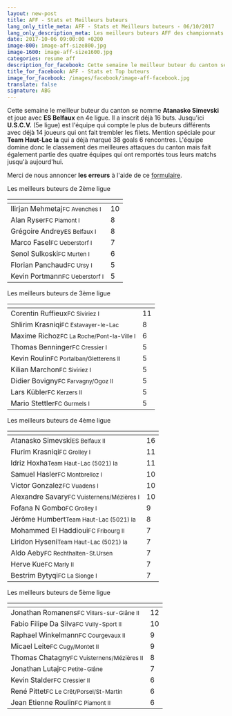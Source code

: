 ```yaml
---
layout: new-post
title: AFF - Stats et Meilleurs buteurs
lang_only_title_meta: AFF - Stats et Meilleurs buteurs - 06/10/2017
lang_only_description_meta: Les meilleurs buteurs AFF des championnats de football amateur de la 2e à la 5e ligue - 06/10/2017
date: 2017-10-06 09:00:00 +0200
image-800: image-aff-size800.jpg
image-1600: image-aff-size1600.jpg
categories: resume aff
description_for_facebook: Cette semaine le meilleur buteur du canton se nomme __Atanasko Simevski__ et joue avec __ES Belfaux__ en 4e ligue.
title_for_facebook: AFF - Stats et Top buteurs
image_for_facebook: /images/facebook/image-aff-facebook.jpg
translate: false
signature: ABG
---
```

Cette semaine le meilleur buteur du canton se nomme __Atanasko Simevski__ et joue avec __ES Belfaux__ en 4e ligue. Il a inscrit déjà 16 buts. Jusqu'ici __U.S.C.V.__ (5e ligue) est l'équipe qui compte le plus de buteurs différents avec déjà 14 joueurs qui ont fait trembler les filets. Mention spéciale pour __Team Haut-Lac Ia__ qui a déjà marqué 38 goals 6 rencontres. L'équipe domine donc le classement des meilleures attaques du canton mais fait également partie des quatre équipes qui ont remportés tous leurs matchs jusqu'à aujourd'hui.

Merci de nous annoncer <b>les erreurs</b> à l'aide de ce <a href="/formulaire-report-erreur" title="Signaler une erreur ou un problème">formulaire</a>.

Les meilleurs buteurs de 2ème ligue

<table class="table"><thead><tr><th><i class="fa fa-male"></i></th><th><i class="fa fa-futbol-o"></i></th></tr></thead><tbody><tr><td>Ilirjan Mehmetaj<span class='d-block team-name'><small>FC Avenches I</small></span></td><td>10</td></tr><tr><td>Alan Ryser<span class='d-block team-name'><small>FC Piamont I</small></span></td><td>8</td></tr><tr><td>Grégoire Andrey<span class='d-block team-name'><small>ES Belfaux I</small></span></td><td>8</td></tr><tr><td>Marco Fasel<span class='d-block team-name'><small>FC Ueberstorf I</small></span></td><td>7</td></tr><tr><td>Senol Sulkoski<span class='d-block team-name'><small>FC Murten I</small></span></td><td>6</td></tr><tr><td>Florian Panchaud<span class='d-block team-name'><small>FC Ursy I</small></span></td><td>5</td></tr><tr><td>Kevin Portmann<span class='d-block team-name'><small>FC Ueberstorf I</small></span></td><td>5</td></tr></tbody></table>

Les meilleurs buteurs de 3ème ligue

<table class="table"><thead><tr><th><i class="fa fa-male"></i></th><th><i class="fa fa-futbol-o"></i></th></tr></thead><tbody><tr><td>Corentin Ruffieux<span class='d-block team-name'><small>FC Siviriez I</small></span></td><td>11</td></tr><tr><td>Shlirim Krasniqi<span class='d-block team-name'><small>FC Estavayer-le-Lac</small></span></td><td>8</td></tr><tr><td>Maxime Richoz<span class='d-block team-name'><small>FC La Roche/Pont-la-Ville I</small></span></td><td>6</td></tr><tr><td>Thomas Benninger<span class='d-block team-name'><small>FC Cressier I</small></span></td><td>5</td></tr><tr><td>Kevin Roulin<span class='d-block team-name'><small>FC Portalban/Gletterens II</small></span></td><td>5</td></tr><tr><td>Kilian Marchon<span class='d-block team-name'><small>FC Siviriez I</small></span></td><td>5</td></tr><tr><td>Didier Bovigny<span class='d-block team-name'><small>FC Farvagny/Ogoz II</small></span></td><td>5</td></tr><tr><td>Lars Kübler<span class='d-block team-name'><small>FC Kerzers II</small></span></td><td>5</td></tr><tr><td>Mario Stettler<span class='d-block team-name'><small>FC Gurmels I</small></span></td><td>5</td></tr></tbody></table>

Les meilleurs buteurs de 4ème ligue

<table class="table"><thead><tr><th><i class="fa fa-male"></i></th><th><i class="fa fa-futbol-o"></i></th></tr></thead><tbody><tr><td>Atanasko Simevski<span class='d-block team-name'><small>ES Belfaux II</small></span></td><td>16</td></tr><tr><td>Flurim Krasniqi<span class='d-block team-name'><small>FC Grolley I</small></span></td><td>11</td></tr><tr><td>Idriz Hoxha<span class='d-block team-name'><small>Team Haut-Lac (5021) Ia</small></span></td><td>11</td></tr><tr><td>Samuel Hasler<span class='d-block team-name'><small>FC Montbrelloz I</small></span></td><td>10</td></tr><tr><td>Victor Gonzalez<span class='d-block team-name'><small>FC Vuadens I</small></span></td><td>10</td></tr><tr><td>Alexandre Savary<span class='d-block team-name'><small>FC Vuisternens/Mézières I</small></span></td><td>10</td></tr><tr><td>Fofana N Gombo<span class='d-block team-name'><small>FC Grolley I</small></span></td><td>9</td></tr><tr><td>Jérôme Humbert<span class='d-block team-name'><small>Team Haut-Lac (5021) Ia</small></span></td><td>8</td></tr><tr><td>Mohammed El Haddioui<span class='d-block team-name'><small>FC Fribourg II</small></span></td><td>7</td></tr><tr><td>Liridon Hyseni<span class='d-block team-name'><small>Team Haut-Lac (5021) Ia</small></span></td><td>7</td></tr><tr><td>Aldo Aeby<span class='d-block team-name'><small>FC Rechthalten-St.Ursen</small></span></td><td>7</td></tr><tr><td>Herve Kue<span class='d-block team-name'><small>FC Marly II</small></span></td><td>7</td></tr><tr><td>Bestrim Bytyqi<span class='d-block team-name'><small>FC La Sionge I</small></span></td><td>7</td></tr></tbody></table>

Les meilleurs buteurs de 5ème ligue

<table class="table"><thead><tr><th><i class="fa fa-male"></i></th><th><i class="fa fa-futbol-o"></i></th></tr></thead><tbody><tr><td>Jonathan Romanens<span class='d-block team-name'><small>FC Villars-sur-Glâne II</small></span></td><td>12</td></tr><tr><td>Fabio Filipe Da Silva<span class='d-block team-name'><small>FC Vully-Sport II</small></span></td><td>10</td></tr><tr><td>Raphael Winkelmann<span class='d-block team-name'><small>FC Courgevaux II</small></span></td><td>9</td></tr><tr><td>Micael Leite<span class='d-block team-name'><small>FC Cugy/Montet II</small></span></td><td>9</td></tr><tr><td>Thomas Chatagny<span class='d-block team-name'><small>FC Vuisternens/Mézières II</small></span></td><td>8</td></tr><tr><td>Jonathan Lutaj<span class='d-block team-name'><small>FC Petite-Glâne</small></span></td><td>7</td></tr><tr><td>Kevin Stalder<span class='d-block team-name'><small>FC Cressier II</small></span></td><td>6</td></tr><tr><td>René Pittet<span class='d-block team-name'><small>FC Le Crêt/Porsel/St-Martin</small></span></td><td>6</td></tr><tr><td>Jean Etienne Roulin<span class='d-block team-name'><small>FC Piamont II</small></span></td><td>6</td></tr></tbody></table>

